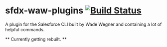 # sfdx-waw-plugins [![Build Status](https://travis-ci.org/wadewegner/sfdx-waw-plugin.svg?branch=master)](https://travis-ci.org/wadewegner/sfdx-waw-plugin)

A plugin for the Salesforce CLI built by Wade Wegner and containing a lot of helpful commands.

** Currently getting rebuilt. **
